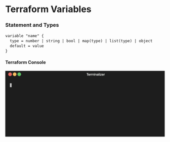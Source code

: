 # Terraform Variables

### Statement and Types

```
variable "name" {
  type = number | string | bool | map(type) | list(type) | object
  default = value
}

``` 

#### Terraform Console
<img src="https://github.com/lpcalisi/cloudsec-workshop-iac/blob/master/terraform/0_variables/gif/tfconsole.gif" />
